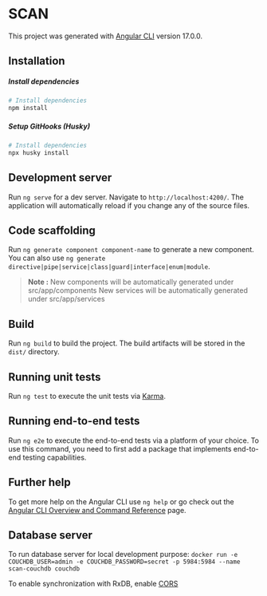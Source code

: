 # SCAN

This project was generated with [Angular CLI](https://github.com/angular/angular-cli) version 17.0.0.

## Installation

##### Install dependencies

```bash
# Install dependencies
npm install
```

##### Setup GitHooks (Husky)

```bash
# Install dependencies
npx husky install
```

## Development server

Run `ng serve` for a dev server. Navigate to `http://localhost:4200/`. The application will automatically reload if you change any of the source files.

## Code scaffolding

Run `ng generate component component-name` to generate a new component. You can also use `ng generate directive|pipe|service|class|guard|interface|enum|module`.

> **Note :**
> New components will be automatically generated under src/app/components
> New services will be automatically generated under src/app/services

## Build

Run `ng build` to build the project. The build artifacts will be stored in the `dist/` directory.

## Running unit tests

Run `ng test` to execute the unit tests via [Karma](https://karma-runner.github.io).

## Running end-to-end tests

Run `ng e2e` to execute the end-to-end tests via a platform of your choice. To use this command, you need to first add a package that implements end-to-end testing capabilities.

## Further help

To get more help on the Angular CLI use `ng help` or go check out the [Angular CLI Overview and Command Reference](https://angular.io/cli) page.

## Database server

To run database server for local development purpose:
`docker run -e COUCHDB_USER=admin -e COUCHDB_PASSWORD=secret -p 5984:5984 --name scan-couchdb couchdb`

To enable synchronization with RxDB, enable [CORS](http://localhost:5984/_utils/#_config/nonode@nohost/cors)
